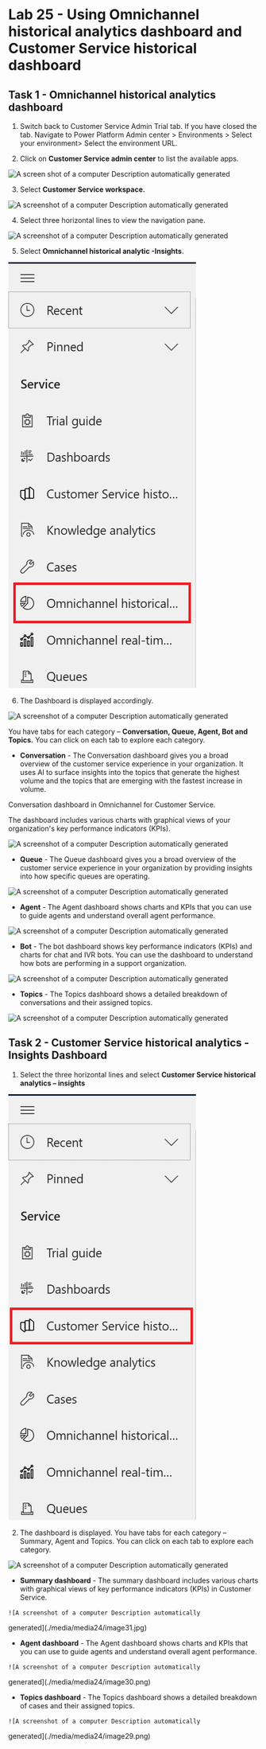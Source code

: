 # Lab 25 - Using Omnichannel historical analytics dashboard and Customer Service historical dashboard

## Task 1 - Omnichannel historical analytics dashboard

1.  Switch back to Customer Service Admin Trial tab. If you have closed
    the tab. Navigate to Power Platform Admin center \> Environments \>
    Select your environment\> Select the environment URL.

2.  Click on **Customer Service admin center** to list the available
    apps.

![A screen shot of a computer Description automatically
generated](./media/media24/image1.png)

3.  Select **Customer Service workspace.**

![A screenshot of a computer Description automatically
generated](./media/media24/image2.png)

4.  Select three horizontal lines to view the navigation pane.

![A screenshot of a computer Description automatically
generated](./media/media24/image3.png)

5.  Select **Omnichannel historical analytic -Insights**.

![](./media/media24/image4.png)

6.  The Dashboard is displayed accordingly.

![A screenshot of a computer Description automatically
generated](./media/media24/image5.png)

You have tabs for each category – **Conversation, Queue, Agent, Bot and
Topics.** You can click on each tab to explore each category.

-    **Conversation** - The Conversation dashboard gives you a broad overview of the customer service experience in your organization. It uses AI to surface insights into the topics that generate the highest volume and the topics that are emerging with the fastest increase in volume.

Conversation dashboard in Omnichannel for Customer Service.

The dashboard includes various charts with graphical views of your organization's key performance indicators (KPIs).

![A screenshot of a computer Description automatically
generated](./media/media24/image6.png)

-    **Queue** - The Queue dashboard gives you a broad overview of the customer service experience in your organization by providing insights into how specific queues are operating.

![A screenshot of a computer Description automatically
generated](./media/media24/image7.png)

-    **Agent** - The Agent dashboard shows charts and KPIs that you can use to guide agents and understand overall agent performance.

![A screenshot of a computer Description automatically
generated](./media/media24/image8.png)

-    **Bot** - The bot dashboard shows key performance indicators (KPIs) and charts for chat and IVR bots. You can use the dashboard to understand how bots are performing in a support organization.

![A screenshot of a computer Description automatically
generated](./media/media24/image9.png)

-    **Topics** - The Topics dashboard shows a detailed breakdown of conversations and their assigned topics. 

![A screenshot of a computer Description automatically
generated](./media/media24/image10.png)

## Task 2 - Customer Service historical analytics - Insights Dashboard

1. Select the three horizontal lines and select **Customer Service
historical analytics – insights**

![](./media/media24/image11.png)

2. The dashboard is displayed. You have tabs for each category – Summary, Agent and Topics. You can click on each tab to explore each category.

![A screenshot of a computer Description automatically
generated](./media/media24/image12.png)

-    **Summary dashboard** - The summary dashboard includes various charts with graphical views of key performance indicators (KPIs) in Customer Service.

    ![A screenshot of a computer Description automatically
generated](./media/media24/image31.jpg)
  
-    **Agent dashboard** - The Agent dashboard shows charts and KPIs that you can use to guide agents and understand overall agent performance.

    ![A screenshot of a computer Description automatically
generated](./media/media24/image30.png)
  
-    **Topics dashboard** - The Topics dashboard shows a detailed breakdown of cases and their assigned topics.

    ![A screenshot of a computer Description automatically
generated](./media/media24/image29.png)

